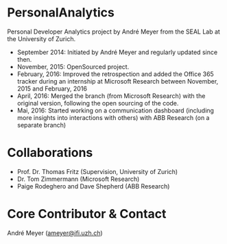 # PersonalAnalytics
Personal Developer Analytics project by André Meyer from the SEAL Lab at the University of Zurich.

- September 2014: Initiated by André Meyer and regularly updated since then.
- November, 2015: OpenSourced project.
- February, 2016: Improved the retrospection and added the Office 365 tracker during an internship at Microsoft Research between November, 2015 and February, 2016
- April, 2016: Merged the branch (from Microsoft Research) with the original version, following the open sourcing of the code.
- Mai, 2016: Started working on a communication dashboard (including more insights into interactions with others) with ABB Research (on a separate branch)


# Collaborations
- Prof. Dr. Thomas Fritz (Supervision, University of Zurich)
- Dr. Tom Zimmermann (Microsoft Research)
- Paige Rodeghero and Dave Shepherd (ABB Research)


# Core Contributor & Contact
André Meyer (ameyer@ifi.uzh.ch)
